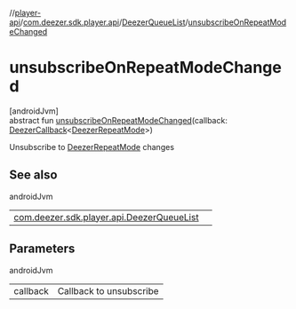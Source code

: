 //[player-api](../../../index.md)/[com.deezer.sdk.player.api](../index.md)/[DeezerQueueList](index.md)/[unsubscribeOnRepeatModeChanged](unsubscribe-on-repeat-mode-changed.md)

# unsubscribeOnRepeatModeChanged

[androidJvm]\
abstract fun [unsubscribeOnRepeatModeChanged](unsubscribe-on-repeat-mode-changed.md)(callback: [DeezerCallback](../../../../../common-api/common-api/com.deezer.sdk.common/-deezer-callback/index.md)&lt;[DeezerRepeatMode](../../com.deezer.sdk.player.model/-deezer-repeat-mode/index.md)&gt;)

Unsubscribe to [DeezerRepeatMode](../../com.deezer.sdk.player.model/-deezer-repeat-mode/index.md) changes

## See also

androidJvm

| | |
|---|---|
| [com.deezer.sdk.player.api.DeezerQueueList](subscribe-on-repeat-mode-changed.md) |  |

## Parameters

androidJvm

| | |
|---|---|
| callback | Callback to unsubscribe |
